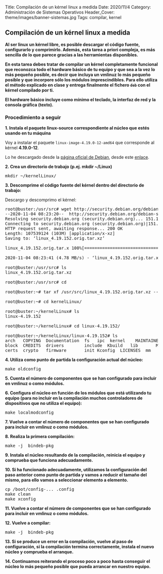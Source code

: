 Title: Compilación de un kérnel linux a medida
Date: 2020/11/4
Category: Administración de Sistemas Operativos
Header_Cover: theme/images/banner-sistemas.jpg
Tags: compilar, kernel

## Compilación de un kérnel linux a medida

**Al ser linux un kérnel libre, es posible descargar el código fuente, configurarlo y comprimirlo. Además, esta tarea a priori compleja, es más sencilla de lo que parece gracias a las herramientas disponibles.**

**En esta tarea debes tratar de compilar un kérnel completamente funcional que reconozca todo el hardware básico de tu equipo y que sea a la vez lo más pequeño posible, es decir que incluya un vmlinuz lo más pequeño posible y que incorpore sólo los módulos imprescindibles. Para ello utiliza el método explicado en clase y entrega finalmente el fichero `deb` con el kérnel compilado por ti.**

**El hardware básico incluye como mínimo el teclado, la interfaz de red y la consola gráfica (texto).**

### Procedimiento a seguir

**1. Instala el paquete linux-source correspondiente al núcleo que estés usando en tu máquina**

Voy a instalar el paquete `linux-image-4.19.0-12-amd64` que corresponde al kérnel **4.19.0-12**.

Lo he descargado desde la [página oficial de Debian](https://packages.debian.org/buster/linux-source-4.19), desde este [enlace](http://security.debian.org/debian-security/pool/updates/main/l/linux/linux_4.19.152.orig.tar.xz).

**2. Crea un directorio de trabajo (p.ej. mkdir ~/Linux)**

<pre>
mkdir ~/kernelLinux/
</pre>

**3. Descomprime el código fuente del kérnel dentro del directorio de trabajo:**

Descargo y descomprimo el kérnel:

<pre>
root@buster:/usr/src# wget http://security.debian.org/debian-security/pool/updates/main/l/linux/linux_4.19.152.orig.tar.xz
--2020-11-04 08:23:20--  http://security.debian.org/debian-security/pool/updates/main/l/linux/linux_4.19.152.orig.tar.xz
Resolving security.debian.org (security.debian.org)... 151.101.64.204, 151.101.128.204, 151.101.192.204, ...
Connecting to security.debian.org (security.debian.org)|151.101.64.204|:80... connected.
HTTP request sent, awaiting response... 200 OK
Length: 107539124 (103M) [application/x-xz]
Saving to: ‘linux_4.19.152.orig.tar.xz’

linux_4.19.152.orig.tar.x 100%[=====================================>] 102.56M  3.95MB/s    in 21s     

2020-11-04 08:23:41 (4.78 MB/s) - ‘linux_4.19.152.orig.tar.xz’ saved [107539124/107539124]

root@buster:/usr/src# ls
linux_4.19.152.orig.tar.xz

root@buster:/usr/src# cd

root@buster:~# tar xf /usr/src/linux_4.19.152.orig.tar.xz --directory ~/kernelLinux/

root@buster:~# cd kernelLinux/

root@buster:~/kernelLinux# ls
linux-4.19.152

root@buster:~/kernelLinux# cd linux-4.19.152/

root@buster:~/kernelLinux/linux-4.19.152# ls
arch   COPYING	Documentation  fs	ipc	 kernel    MAINTAINERS	net	 scripts   tools
block  CREDITS	drivers        include	Kbuild	 lib	   Makefile	README	 security  usr
certs  crypto	firmware       init	Kconfig  LICENSES  mm		samples  sound	   virt
</pre>


**4. Utiliza como punto de partida la configuración actual del núcleo:**

<pre>
make oldconfig
</pre>

**5. Cuenta el número de componentes que se han configurado para incluir en vmlinuz o como módulos.**



**6. Configura el núcleo en función de los módulos que está utilizando tu equipo (para no incluir en la compilación muchos controladores de dispositivos que no utiliza el equipo):**

<pre>
make localmodconfig
</pre>

**7. Vuelve a contar el número de componentes que se han configurado para incluir en vmlinuz o como módulos.**



**8. Realiza la primera compilación:**

<pre>
make -j <número de hilos> bindeb-pkg
</pre>

**9. Instala el núcleo resultando de la compilación, reinicia el equipo y comprueba que funciona adecuadamente.**



**10. Si ha funcionado adecuadamente, utilizamos la configuración del paso anterior como punto de partida y vamos a reducir el tamaño del mismo, para ello vamos a seleccionar elemento a elemento.**

<pre>
cp /boot/config-... .config
make clean
make xconfig
</pre>

**11. Vuelve a contar el número de componentes que se han configurado para incluir en vmlinuz o como módulos.**



**12. Vuelve a compilar:**

<pre>
make -j <número de hilos> bindeb-pkg
</pre>

**13. Si se produce un error en la compilación, vuelve al paso de configuración, si la compilación termina correctamente, instala el nuevo núcleo y comprueba el arranque.**



**14. Continuamos reiterando el proceso poco a poco hasta conseguir el núcleo lo más pequeño posible que pueda arrancar en nuestro equipo.**
